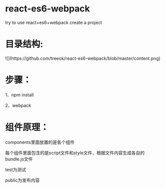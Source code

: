 <h1>react-es6-webpack</h1>
<p>try to use react+es6+webpack create a project</p>


<h1>目录结构:</h1>
![](https://github.com/treeok/react-es6-webpack/blob/master/content.png)

<h1>步骤：</h1>
  <p>1、npm install </p>
  <p>2、webpack</p>


<h1>组件原理：</h1>
  <p>components里面放置的是各个组件 </p>
  <p>每个组件里面包含的是script文件和style文件，根据文件内容生成各自的bundle.js文件</p>
  <p>test为测试</p>
  <p>public为发布内容</p>


